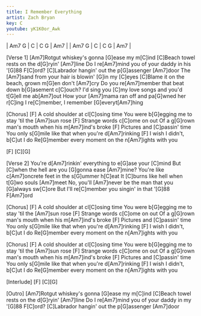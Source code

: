```yaml
---
title: I Remember Everything
artist: Zach Bryan
key: C
youtube: yK1K0or_Awk
---
```


| Am7  G | C       | C   G | Am7     |
| Am7  G | C       | C   G | Am7     |

[Verse 1]
[Am7]Rotgut whiskey's gonna [G]ease my m[C]ind
[C]Beach towel rests on the d[G]ryin' [Am7]line
Do I re[Am7]mind you of your daddy in his '[G]88 F[C]ord?
[C]Labrador hangin' out the p[G]assenger [Am7]door
The [Am7]sand from your hair is blowin' [G]in my [C]eyes
[C]Blame it on the beach, grown m[G]en don't [Am7]cry
Do you re[Am7]member that beat down b[G]asement c[C]ouch?
I'd sing you [C]my love songs and you'd t[G]ell me ab[Am7]out
How your [Am7]mama ran off and pa[G]wned her r[C]ing
I re[C]member, I remember [G]everyt[Am7]hing

[Chorus]
[F]  A cold shoulder at cl[C]osing time
You were b[G]egging me to stay 'til the [Am7]sun rose
[F]  Strange words c[C]ome on out
Of a g[G]rown man's mouth when his m[Am7]ind's broke
[F]  Pictures and [C]passin' time
You only s[G]mile like that when you're d[Am7]rinking
[F]  I wish I didn't, b[C]ut I do
Re[G]member every moment on the n[Am7]ights with you

[F] [C][G]

[Verse 2]
You're d[Am7]rinkin' everything to e[G]ase your [C]mind
But [C]when the hell are you [G]gonna ease [Am7]mine?
You're like c[Am7]oncrete feet in the s[G]ummer h[C]eat
It [C]burns like hell when t[G]wo souls [Am7]meet
No, you'll [Am7]never be the man that you [G]always sw[C]ore
But I'll re[C]member you singin' in that '[G]88 F[Am7]ord

[Chorus]
[F]  A cold shoulder at cl[C]osing time
You were b[G]egging me to stay 'til the [Am7]sun rose
[F]  Strange words c[C]ome on out
Of a g[G]rown man's mouth when his m[Am7]ind's broke
[F]  Pictures and [C]passin' time
You only s[G]mile like that when you're d[Am7]rinking
[F]  I wish I didn't, b[C]ut I do
Re[G]member every moment on the n[Am7]ights with you

[Chorus]
[F]  A cold shoulder at cl[C]osing time
You were b[G]egging me to stay 'til the [Am7]sun rose
[F]  Strange words c[C]ome on out
Of a g[G]rown man's mouth when his m[Am7]ind's broke
[F]  Pictures and [C]passin' time
You only s[G]mile like that when you're d[Am7]rinking
[F]  I wish I didn't, b[C]ut I do
Re[G]member every moment on the n[Am7]ights with you

[Interlude]
[F] [C][G]

[Outro]
[Am7]Rotgut whiskey's gonna [G]ease my m[C]ind
[C]Beach towel rests on the d[G]ryin' [Am7]line
Do I re[Am7]mind you of your daddy in my '[G]88 F[C]ord?
[C]Labrador hangin' out the p[G]assenger [Am7]door
